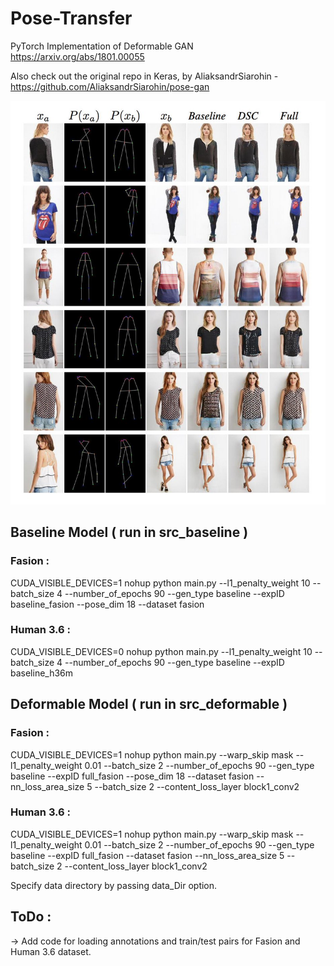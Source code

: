 # Pose-Transfer

PyTorch Implementation of Deformable GAN https://arxiv.org/abs/1801.00055

Also check out the original repo in Keras, by AliaksandrSiarohin - https://github.com/AliaksandrSiarohin/pose-gan

![alt text](https://github.com/AliaksandrSiarohin/pose-gan/blob/master/sup-mat/teaser.jpg)

## Baseline Model ( run in src_baseline )

### Fasion :

CUDA_VISIBLE_DEVICES=1 nohup python main.py --l1_penalty_weight 10 --batch_size 4 --number_of_epochs 90 --gen_type baseline --expID baseline_fasion --pose_dim 18 --dataset fasion 

### Human 3.6 :

CUDA_VISIBLE_DEVICES=0 nohup python main.py --l1_penalty_weight 10 --batch_size 4 --number_of_epochs 90 --gen_type baseline --expID baseline_h36m 

## Deformable Model ( run in src_deformable )

### Fasion :

CUDA_VISIBLE_DEVICES=1 nohup python main.py --warp_skip mask --l1_penalty_weight 0.01 --batch_size 2 --number_of_epochs 90 --gen_type baseline --expID full_fasion --pose_dim 18 --dataset fasion --nn_loss_area_size 5 --batch_size 2 --content_loss_layer block1_conv2

### Human 3.6 :

CUDA_VISIBLE_DEVICES=1 nohup python main.py --warp_skip mask --l1_penalty_weight 0.01 --batch_size 2 --number_of_epochs 90 --gen_type baseline --expID full_fasion --dataset fasion --nn_loss_area_size 5 --batch_size 2 --content_loss_layer block1_conv2

Specify data directory by passing data_Dir option.

## ToDo :

-> Add code for loading annotations and train/test pairs for Fasion and Human 3.6 dataset.
